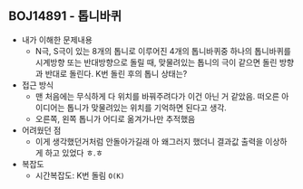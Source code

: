 ## BOJ14891 - 톱니바퀴

- 내가 이해한 문제내용
  - N극, S극이 있는 8개의 톱니로 이루어진 4개의 톱니바퀴중 하나의 톱니바퀴를 시계방향 또는 반대방향으로 돌릴 때, 맞물려있는 톱니의 극이 같으면 돌린 방향과 반대로 돌린다. K번 돌린 후의 톱니 상태는?
- 접근 방식
  - 맨 처음에는 무식하게 다 위치를 바꿔주려다가 이건 아닌 거 같았음. 떠오른 아이디어는 톱니가 맞물려있는 위치를 기억하면 된다고 생각.
  - 오른쪽, 왼쪽 톱니가 어디로 옮겨가나만 추적했음
- 어려웠던 점
  - 이게 생각했던거처럼 안돌아가길래 아 왜그러지 했더니 결과값 출력을 이상하게 하고 있었다 ㅎ.ㅎ
- 복잡도
  - 시간복잡도:  K번 돌림 `O(K)`

